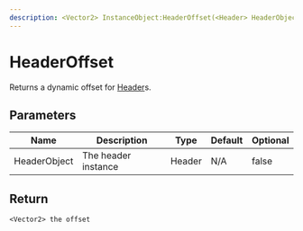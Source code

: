 ```yaml
---
description: <Vector2> InstanceObject:HeaderOffset(<Header> HeaderObject)
---
```


# HeaderOffset

Returns a dynamic offset for [Header](../../esp-object-classes/header/)s.

## Parameters

<table><thead><tr><th>Name</th><th>Description</th><th>Type</th><th>Default</th><th data-type="checkbox">Optional</th></tr></thead><tbody><tr><td>HeaderObject</td><td>The header instance</td><td>Header</td><td>N/A</td><td>false</td></tr></tbody></table>

## Return

`<Vector2> the offset`
